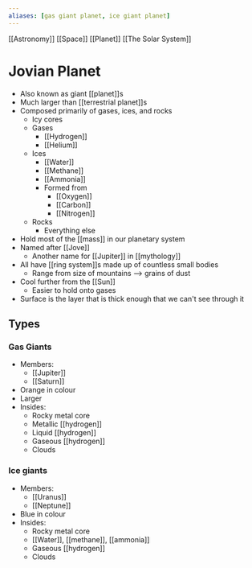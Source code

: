 ```yaml
---
aliases: [gas giant planet, ice giant planet]
---
```


[[Astronomy]] [[Space]] [[Planet]] [[The Solar System]]

# Jovian Planet
- Also known as giant [[planet]]s
- Much larger than [[terrestrial planet]]s
- Composed primarily of gases, ices, and rocks
  - Icy cores
  - Gases
    - [[Hydrogen]]
    - [[Helium]]
  - Ices
    - [[Water]]
    - [[Methane]]
    - [[Ammonia]]
    - Formed from
      - [[Oxygen]]
      - [[Carbon]]
      - [[Nitrogen]]
  - Rocks
    - Everything else
- Hold most of the [[mass]] in our planetary system
- Named after [[Jove]]
  - Another name for [[Jupiter]] in [[mythology]]
- All have [[ring system]]s made up of countless small bodies
  - Range from size of mountains --> grains of dust
- Cool further from the [[Sun]]
  - Easier to hold onto gases
- Surface is the layer that is thick enough that we can't see through it

## Types
### Gas Giants
- Members:
  - [[Jupiter]]
  - [[Saturn]]
- Orange in colour
- Larger
- Insides:
  - Rocky metal core
  - Metallic [[hydrogen]]
  - Liquid [[hydrogen]]
  - Gaseous [[hydrogen]]
  - Clouds

### Ice giants
- Members:
  - [[Uranus]]
  - [[Neptune]]
- Blue in colour
- Insides:
  - Rocky metal core
  - [[Water]], [[methane]], [[ammonia]]
  - Gaseous [[hydrogen]]
  - Clouds